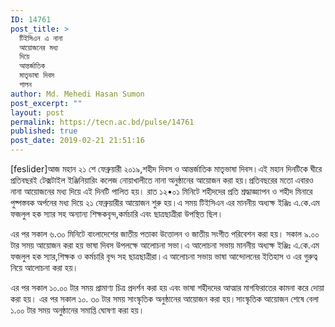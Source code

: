 ```yaml
---
ID: 14761
post_title: >
  টিইসিএন এ নানা
  আয়োজনের মধ্য
  দিয়ে
  আন্তর্জাতিক
  মাতৃভাষা দিবস
  পালন
author: Md. Mehedi Hasan Sumon
post_excerpt: ""
layout: post
permalink: https://tecn.ac.bd/pulse/14761
published: true
post_date: 2019-02-21 21:51:16
---
```

[feslider]আজ মহান ২১ শে ফেব্রুয়ারী ২০১৯,শহীদ দিবস ও আন্তর্জাতিক মাতৃভাষা দিবস।এই মহান দিনটিকে ঘীরে প্রতিবছরই টেক্সটাইল ইঞ্জিনিয়ারিং কলেজ নোয়াখালীতে নানা অনুষ্ঠানের আয়োজন করা হয়।প্রতিবছরের মতো এবারও নানা আয়োজনের মধ্য দিয়ে এই দিনটি পালিত হয়। রাত ১২•০১ মিনিটে শহীদদের প্রতি শ্রদ্ধাজ্ঞ্যাপন ও শহীদ মিনারে পুষ্পস্তবক অর্পনের মধ্য দিয়ে ২১ ফেব্রুয়ারীর আয়োজন শুরু হয়।এ সময় টিইসিএন এর মাননীয় অধ্যক্ষ ইঞ্জিঃ এ.কে.এম ফজলুল হক স্যার সহ অন্যান্য শিক্ষকবৃন্দ,কর্মচারি এবং ছাত্রছাত্রীরা উপস্থিত ছিল।

এর পর সকাল ৬.৩০ মিনিটে বাংলাদেশের জাতীয় পতাকা উত্তোলন ও জাতীয় সংগীত পরিবেশন করা হয়। সকাল ৯.০০ টার সময় আয়োজন করা হয় ভাষা দিবস উপলক্ষে আলোচনা সভা।এ আলোচনা সভায় মাননীয় অধ্যক্ষ ইঞ্জিঃ এ.কে.এম ফজলুল হক স্যার,শিক্ষক ও কর্মচারি বৃন্দ সহ ছাত্রছাত্রীরা।এ আলোচনা সভায় ভাষা আন্দোলনের ইতিহাস ও এর গুরুত্ব নিয়ে আলোচনা করা হয়।

এর পর সকাল ১০.০০ টার সময় প্রামাণ্য চিত্র প্রদর্শন করা হয় এবং ভাষা শহীদদের আত্মার মাগফিরাতের কামনা করে দোয়া করা হয়। এর পর সকাল ১০. ৩০ টার সময় সাংস্কৃতিক অনুষ্ঠানের আয়োজন করা হয়।সাংস্কৃতিক আয়োজন শেষে বেলা ১.০০ টার সময় অনুষ্ঠানের সমাপ্তি ঘোষণা করা হয়।